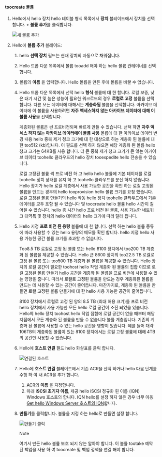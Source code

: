 <!--author=alkohli last changed: 07/19/2017-->

#### <a name="toocreate-a-volume"></a>toocreate 볼륨
1. Hello에서 hello 장치 hello 테이블 형식 목록에서 **장치** 블레이드에서 장치를 선택 합니다. **+ 볼륨 추가**를 클릭합니다.

    ![새 볼륨 추가](./media/storsimple-8000-create-volume-u2/step5createvol1.png)

2. Hello에 **볼륨 추가** 블레이드:
   
   1. hello **선택 장치** 필드는 현재 장치의 자동으로 채워집니다.

   2. Hello 드롭 다운 목록에서 볼륨 tooadd 해야 하는 hello 볼륨 컨테이너를 선택 합니다. 

   3.  볼륨의 **이름** 을 입력합니다. Hello 볼륨을 만든 후에 볼륨을 바꿀 수 없습니다.

   4. Hello 드롭 다운 목록에서 선택 hello **형식** 볼륨에 대 한 합니다. 로컬 보증, 낮은 대기 시간 및 높은 성능이 필요한 워크로드의 경우 **로컬로 고정** 볼륨을 선택합니다. 다른 모든 데이터에 대해서는 **계층화됨** 볼륨을 선택합니다. 아카이브 데이터에 이 볼륨을 사용하려면 **자주 액세스하지 않는 아카이브 데이터에 대해 이 볼륨 사용**을 선택합니다.
      
       계층화된 볼륨은 씬 프로비전되며 빠르게 만들 수 있습니다. 선택 하면 **자주 액세스 하지 않는 아카이브 데이터에이 볼륨 사용** 볼륨에 대 한 아카이브 데이터 변경 내용 hello 중복 제거 청크 크기에 대 한 대상으로 하는 계층화 된 볼륨에 대 한 too512 (kb)입니다. 이 필드를 선택 하지 않으면 해당 계층화 된 볼륨 hello 청크 크기는 64KB를 사용 합니다. 더 큰 중복 제거 청크 크기가 큰 않는 아카이브 데이터 toohello 클라우드의 hello 장치 tooexpedite hello 전송을 수 있습니다.
       
       로컬 고정된 볼륨 씩 프로 비전 하 고 hello hello 볼륨에 기본 데이터를 로컬 toohello 장치 상태를 유지 하 고 toohello 클라우드를 분산 하지 않습니다.  Hello 장치가 hello 로컬 계층에서 사용 가능한 공간을 확인 하는 로컬 고정된 볼륨을 만드는 경우의 hello tooprovision hello 볼륨 크기를 요청 했습니다. 로컬 고정된 볼륨 만들기의 hello 작동 hello 장치 toohello 클라우드에서 기존 데이터를 모두 포함 될 수 있습니다 및 toocreate hello 볼륨 hello 시간이 길어질 수 있습니다. hello 총 시간 hello 프로 비전 된 볼륨, 사용 가능한 네트워크 대역폭 및 장치의 hello 데이터의 hello 크기에 따라 달라 집니다.

   5. Hello 지정 **프로 비전 된 용량** 볼륨에 대 한 합니다. 선택 하는 hello 볼륨 종류에 따라 사용할 수 있는 hello 용량의 메모를 확인 합니다. hello 지정 hello 사용 가능한 공간 볼륨 크기를 초과할 수 없습니다.
      
       Too8.5 TB 로컬로 고정 된 볼륨 또는 hello 8100 장치에서 too200 TB 계층화 된 볼륨을 제공할 수 있습니다. Hello 큰 8600 장치의 too22.5 TB 로컬로 고정 된 볼륨 또는 too500 TB 계층화 된 볼륨을 제공할 수 있습니다. Hello 장치의 로컬 공간이 필요한 toohost hello 작업 계층화 된 볼륨의 집합 이므로 로컬 고정된 볼륨 만들기 hello 공간을 계층화 된 볼륨을 프로 비전에 사용할 수 있는 영향을 줍니다. 따라서 로컬로 고정된 볼륨을 만드는 경우 계층화된 볼륨을 만드는 데 사용할 수 있는 공간이 줄어듭니다. 마찬가지로, 계층화 된 볼륨을 만들면 로컬 고정된 볼륨 만들기에 대 한 hello 사용 가능한 공간이 줄어듭니다.
      
       8100 장치에서 로컬로 고정 된 양의 8.5 TB (최대 허용 크기)를 프로 비전 hello 장치에서 사용 가능한 모든 hello 로컬 공간이 소진 되었을 있습니다. Hello의 hello 장치 toohost hello 작업 집합에 로컬 공간이 없을 때부터 해당 지점에서 모든 계층화 된 볼륨을 만들 수 없습니다 볼륨 계층입니다. 기존의 계층화 된 볼륨에 사용할 수 있는 hello 공간을 영향이 있습니다. 예를 들어 대략 106TB의 계층화된 볼륨이 있는 8100 장치에서는 로컬 고정 볼륨에 대해 4TB의 공간만 사용할 수 있습니다.

    6. Hello에 **호스트 연결** 필드 hello 화살표를 클릭 합니다. 

        ![연결된 호스트](./media/storsimple-8000-create-volume-u2/step5createvol2.png)

    7. Hello에 **호스트 연결** 블레이드에서 기존 ACR을 선택 하거나 hello 다음 단계를 수행 하 여 새 ACR을 추가 합니다.

       1. ACR의 **이름** 을 지정합니다.
       2. 아래 **iSCSI 초기자 이름**, 제공 hello iSCSI 정규화 된 이름 (IQN) Windows 호스트의 합니다. IQN hello를 설정 하지 않은 경우 너무 이동[Get hello Windows Server 호스트의 IQN](#get-the-iqn-of-a-windows-server-host)합니다.

    9. **만들기**를 클릭합니다. 볼륨을 지정 하는 hello로 만들면 설정 합니다.

        ![만들기 클릭](./media/storsimple-8000-create-volume-u2/step5createvol3.png)

        > [!NOTE]
        > 여기서 만든 hello 볼륨 보호 되지 않는 알아야 합니다. 이 볼륨 tootake 예약 된 백업을 사용 하 여 toocreate 및 백업 정책을 연결 해야 합니다. 


